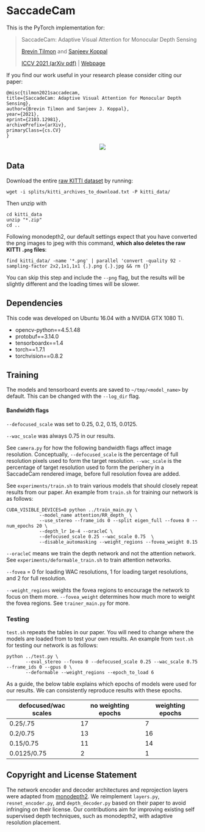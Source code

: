 # SaccadeCam

This is the PyTorch implementation for:

> SaccadeCam: Adaptive Visual Attention for Monocular Depth Sensing
>
> [Brevin Tilmon](https://btilmon.github.io/) and [Sanjeev Koppal](http://focus.ece.ufl.edu/people/)
>
> [ICCV 2021 (arXiv pdf)](https://arxiv.org/abs/2103.12981) | [Webpage](https://focus.ece.ufl.edu/saccadecam/)


If you find our work useful in your research please consider citing our paper:

```
@misc{tilmon2021saccadecam,
title={SaccadeCam: Adaptive Visual Attention for Monocular Depth Sensing},
author={Brevin Tilmon and Sanjeev J. Koppal},
year={2021},
eprint={2103.12981},
archivePrefix={arXiv},
primaryClass={cs.CV}
}
```

<p align="center">
    <img src="https://btilmon.github.io/img/saccade_teaser.png">
</p>

## Data

Download the entire [raw KITTI dataset](http://www.cvlibs.net/datasets/kitti/raw_data.php) by running:

```shell
wget -i splits/kitti_archives_to_download.txt -P kitti_data/
```
Then unzip with
```shell
cd kitti_data
unzip "*.zip"
cd ..
```

Following monodepth2, our default settings expect that you have converted the png images to jpeg with this command, **which also deletes the raw KITTI `.png` files**:

```shell
find kitti_data/ -name '*.png' | parallel 'convert -quality 92 -sampling-factor 2x2,1x1,1x1 {.}.png {.}.jpg && rm {}'
```

You can skip this step and include the `--png` flag, but the results will be slightly different and the loading times will be slower.


## Dependencies

This code was developed on Ubuntu 16.04 with a NVIDIA GTX 1080 Ti.

* opencv-python==4.5.1.48
* protobuf==3.14.0
* tensorboardx==1.4
* torch==1.7.1
* torchvision==0.8.2


## Training

The models and tensorboard events are saved to `~/tmp/<model_name>` by default. This can be changed with the `--log_dir` flag.

#### Bandwidth flags

`--defocused_scale` was set to 0.25, 0.2, 0.15, 0.0125.

`--wac_scale` was always 0.75 in our results. 

See `camera.py` for how the following bandwidth flags affect image resolution. Conceptually, `--defocused_scale` is the percentage of full resolution pixels used to form the target resolution. `--wac_scale` is the percentage of target resolution used to form the periphery in a SaccadeCam rendered image, before full resolution fovea are added.

See `experiments/train.sh` to train various models that should closely repeat results from our paper. An example from `train.sh` for training our network is as follows:

```shell
CUDA_VISIBLE_DEVICES=0 python ../train_main.py \
		    --model_name attention/RR_depth_ \
		    --use_stereo --frame_ids 0 --split eigen_full --fovea 0 --num_epochs 20 \
		    --depth_lr 1e-4 --oracleC \
		    --defocused_scale 0.25 --wac_scale 0.75  \
		    --disable_automasking --weight_regions --fovea_weight 0.15 
```

`--oracleC` means we train the depth network and not the attention network. See `experiments/deformable_train.sh` to train attention networks.

`--fovea` = 0 for loading WAC resolutions, 1 for loading target resolutions, and 2 for full resolution.

`--weight_regions` weights the fovea regions to encourage the network to focus on them more. `--fovea_weight` determines how much more to weight the fovea regions. See `trainer_main.py` for more.

### Testing

`test.sh` repeats the tables in our paper. You will need to change where the models are loaded from to test your own results. An example from `test.sh` for testing our network is as follows:

```shell
python ../test.py \
       --eval_stereo --fovea 0 --defocused_scale 0.25 --wac_scale 0.75 --frame_ids 0 --gpus 0 \
       --deformable --weight_regions --epoch_to_load 6
```

As a guide, the below table explains which epochs of models were used for our results. We can consistently reproduce results with these epochs.

| defocused/wac scales | no weighting epochs | weighting epochs |
|----------------------|---------------------|------------------|
|0.25/.75              |17                   |7                 |
|0.2/0.75              |13                   |16                |
|0.15/0.75             |11                   |14                |
|0.0125/0.75           |2                    |1                 |

## Copyright and License Statement

The network encoder and decoder architectures and reprojection layers were adapted from [monodepth2](https://github.com/nianticlabs/monodepth2). We reimplement `layers.py`, `resnet_encoder.py`, and `depth_decoder.py` based on their paper to avoid infringing on their license. Our contributions aim for improving existing self supervised depth techniques, such as monodepth2, with adaptive resolution placement. 


